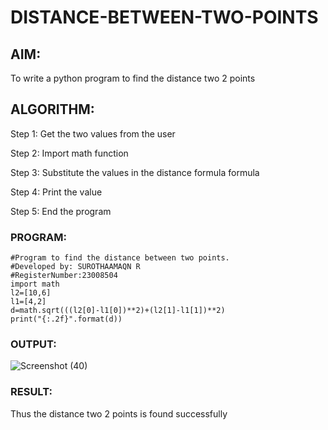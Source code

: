 # DISTANCE-BETWEEN-TWO-POINTS

## AIM:
To write a python program to find the distance two 2 points
## ALGORITHM:
Step 1:
Get the two values from the user

Step 2:
Import math function

Step 3:
Substitute the values in the distance formula formula

Step 4:
Print the value

Step 5:
End the program
### PROGRAM:
```
#Program to find the distance between two points.
#Developed by: SUROTHAAMAQN R
#RegisterNumber:23008504
import math
l2=[10,6]
l1=[4,2]
d=math.sqrt(((l2[0]-l1[0])**2)+(l2[1]-l1[1])**2)
print("{:.2f}".format(d))
```
  


### OUTPUT:

![Screenshot (40)](https://github.com/surothaaman/DISTANCE-BETWEEN-TWO-POINTS/assets/133313653/e61cfee4-8f55-4e86-b450-459c98a8cf81)


### RESULT:
Thus the distance two 2 points is found successfully


